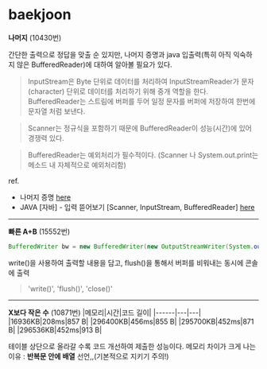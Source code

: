# baekjoon

**나머지** (10430번)

간단한 출력으로 정답을 맞출 순 있지만, 나머지 증명과 java 입출력(특히 아직 익숙하지 않은 BufferedReader)에 대하여 알아볼 필요가 있다.

> InputStream은 Byte 단위로 데이터를 처리하여 InputStreamReader가 문자(character) 단위로 데이터를 처리하기 위해 중개 역할을 한다. BufferedReader는 스트림에 버퍼를 두어 일정 문자를 버퍼에 저장하여 한번에 문자열 처럼 보낸다. 

> Scanner는 정규식을 포함하기 때문에 BufferedReader이 성능(시간)에 있어 경쟁력 있다.

>BufferedReader는 예외처리가 필수적이다. (Scanner 나 System.out.print는 메소드 내 자체적으로 예외처리함)

ref.
- 나머지 증명  [here](https://st-lab.tistory.com/19)
- JAVA [자바] - 입력 뜯어보기 [Scanner, InputStream, BufferedReader] [here](https://st-lab.tistory.com/41)

<hr>

**빠른 A+B** (15552번)

``` java
BufferedWriter bw = new BufferedWriter(new OutputStreamWriter(System.out));

```

write()을 사용하여 출력할 내용을 담고, flush()을 통해서 버퍼를 비워내는 동시에 콘솔에 출력
>  'write()', 'flush()', 'close()'

<hr>

**X보다 작은 수** (10871번)
|메모리|시간|코드 길이|
|------|---|---|
|16936KB|208ms|857 B|
|296400KB|456ms|855 B|
|295700KB|452ms|871 B|
|296536KB|452ms|913 B|

테이블 상단으로 올라갈 수록 코드 개선하여 제출한 성능이다. 메모리 차이가 크게 나는 이유 : **반복문 안에 배열** 선언,,(기본적으로 지키기 주의!)
